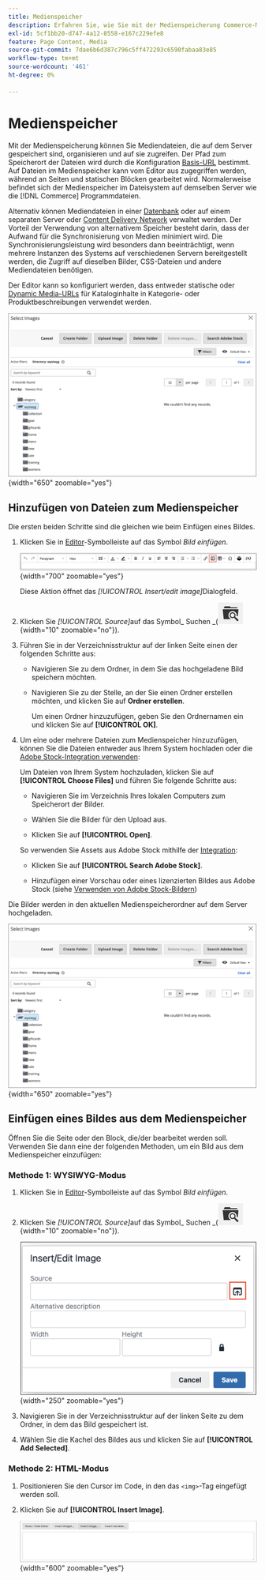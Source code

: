 ```yaml
---
title: Medienspeicher
description: Erfahren Sie, wie Sie mit der Medienspeicherung Commerce-Mediendateien organisieren und auf diese zugreifen können, die auf dem Server gespeichert sind.
exl-id: 5cf1bb20-d747-4a12-8558-e167c229efe8
feature: Page Content, Media
source-git-commit: 7dae6b6d387c796c5ff472293c6590fabaa83e85
workflow-type: tm+mt
source-wordcount: '461'
ht-degree: 0%

---
```


# Medienspeicher

Mit der Medienspeicherung können Sie Mediendateien, die auf dem Server gespeichert sind, organisieren und auf sie zugreifen. Der Pfad zum Speicherort der Dateien wird durch die Konfiguration [Basis-URL](../stores-purchase/store-urls.md) bestimmt. Auf Dateien im Medienspeicher kann vom Editor aus zugegriffen werden, während an Seiten und statischen Blöcken gearbeitet wird. Normalerweise befindet sich der Medienspeicher im Dateisystem auf demselben Server wie die [!DNL Commerce] Programmdateien.

Alternativ können Mediendateien in einer [Datenbank](media-storage-database.md) oder auf einem separaten Server oder [Content Delivery Network](media-storage-content-delivery-network.md) verwaltet werden. Der Vorteil der Verwendung von alternativem Speicher besteht darin, dass der Aufwand für die Synchronisierung von Medien minimiert wird. Die Synchronisierungsleistung wird besonders dann beeinträchtigt, wenn mehrere Instanzen des Systems auf verschiedenen Servern bereitgestellt werden, die Zugriff auf dieselben Bilder, CSS-Dateien und andere Mediendateien benötigen.

Der Editor kann so konfiguriert werden, dass entweder statische oder [Dynamic Media-URLs](../catalog/catalog-urls.md#configure-catalog-media-url-format) für Kataloginhalte in Kategorie- oder Produktbeschreibungen verwendet werden.

![[!DNL Commerce] Media-Speicher](./assets/media-storage.png){width="650" zoomable="yes"}

## Hinzufügen von Dateien zum Medienspeicher

Die ersten beiden Schritte sind die gleichen wie beim Einfügen eines Bildes.

1. Klicken Sie in [Editor](editor.md)-Symbolleiste auf das Symbol _Bild einfügen_.

   ![Symbol „Bild einfügen“](./assets/editor-toolbar-image-button.png){width="700" zoomable="yes"}

   Diese Aktion öffnet das _[!UICONTROL Insert/edit image]_&#x200B;Dialogfeld.

1. Klicken Sie _[!UICONTROL Source]_&#x200B;auf das Symbol_ Suchen _(![Suchsymbol](./assets/media-gallery-icon-browse.png){width="10" zoomable="no"}).

1. Führen Sie in der Verzeichnisstruktur auf der linken Seite einen der folgenden Schritte aus:

   - Navigieren Sie zu dem Ordner, in dem Sie das hochgeladene Bild speichern möchten.

   - Navigieren Sie zu der Stelle, an der Sie einen Ordner erstellen möchten, und klicken Sie auf **Ordner erstellen**.

     Um einen Ordner hinzuzufügen, geben Sie den Ordnernamen ein und klicken Sie auf **[!UICONTROL OK]**.

1. Um eine oder mehrere Dateien zum Medienspeicher hinzuzufügen, können Sie die Dateien entweder aus Ihrem System hochladen oder die [Adobe Stock-Integration verwenden](adobe-stock.md):

   Um Dateien von Ihrem System hochzuladen, klicken Sie auf **[!UICONTROL Choose Files]** und führen Sie folgende Schritte aus:

   - Navigieren Sie im Verzeichnis Ihres lokalen Computers zum Speicherort der Bilder.

   - Wählen Sie die Bilder für den Upload aus.

   - Klicken Sie auf **[!UICONTROL Open]**.

   So verwenden Sie Assets aus Adobe Stock mithilfe der [Integration](adobe-stock.md):

   - Klicken Sie auf **[!UICONTROL Search Adobe Stock]**.

   - Hinzufügen einer Vorschau oder eines lizenzierten Bildes aus Adobe Stock (siehe [Verwenden von Adobe Stock-Bildern](adobe-stock-manage.md))

Die Bilder werden in den aktuellen Medienspeicherordner auf dem Server hochgeladen.

![[!DNL Commerce] Media-Speicher](./assets/media-storage.png){width="650" zoomable="yes"}

## Einfügen eines Bildes aus dem Medienspeicher

Öffnen Sie die Seite oder den Block, die/der bearbeitet werden soll. Verwenden Sie dann eine der folgenden Methoden, um ein Bild aus dem Medienspeicher einzufügen:

### Methode 1: WYSIWYG-Modus

1. Klicken Sie in [Editor](editor.md)-Symbolleiste auf das Symbol _Bild einfügen_.

1. Klicken Sie _[!UICONTROL Source]_&#x200B;auf das Symbol_ Suchen _(![Suchsymbol](./assets/media-gallery-icon-browse.png){width="10" zoomable="no"}).

   ![Auswählen des Suchsymbols](./assets/editor-dialog-insert-image.png){width="250" zoomable="yes"}

1. Navigieren Sie in der Verzeichnisstruktur auf der linken Seite zu dem Ordner, in dem das Bild gespeichert ist.

1. Wählen Sie die Kachel des Bildes aus und klicken Sie auf **[!UICONTROL Add Selected]**.

### Methode 2: HTML-Modus

1. Positionieren Sie den Cursor im Code, in den das `<img>`-Tag eingefügt werden soll.

1. Klicken Sie auf **[!UICONTROL Insert Image]**.

   ![Bild einfügen (HTML-Modus)](./assets/editor-html-mode-insert-image.png){width="600" zoomable="yes"}
